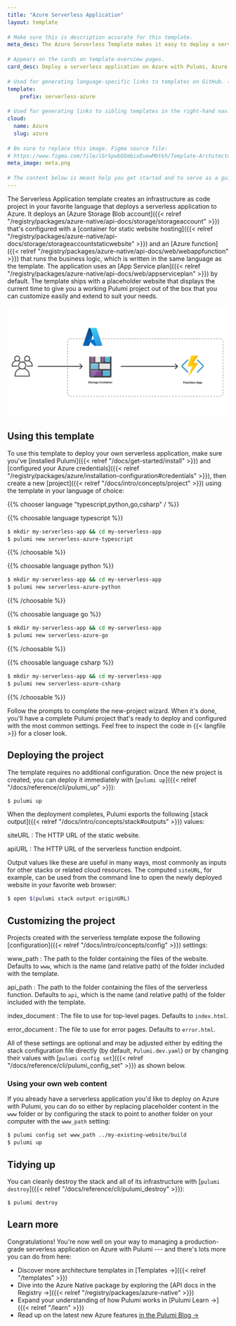 ```yaml
---
title: "Azure Serverless Application"
layout: template

# Make sure this is description accurate for this template.
meta_desc: The Azure Serverless Template makes it easy to deploy a serverless application on Azure with Pulumi, Azure Functions, and Azure Blob Storage.

# Appears on the cards on template-overview pages.
card_desc: Deploy a serverless application on Azure with Pulumi, Azure Functions, and Azure Blob Storage.

# Used for generating language-specific links to templates on GitHub. (Example: `static-website-aws`)
template:
    prefix: serverless-azure

# Used for generating links to sibling templates in the right-hand nav. Slug is this template's parent directory.
cloud:
  name: Azure
  slug: azure

# Be sure to replace this image. Figma source file:
# https://www.figma.com/file/lGrSpwbGGmbixEuewMbtkh/Template-Architecture-Diagrams?node-id=15%3A196
meta_image: meta.png

# The content below is meant help you get started and to serve as a guide to work by. Feel free to adjust it needed for your template.
---
```


The Serverless Application template creates an infrastructure as code project in your favorite language that deploys a serverless application to Azure. It deploys an [Azure Storage Blob account]({{< relref "/registry/packages/azure-native/api-docs/storage/storageaccount" >}}) that's configured with a [container for static website hosting]({{< relref "/registry/packages/azure-native/api-docs/storage/storageaccountstaticwebsite" >}}) and an [Azure function]({{< relref "/registry/packages/azure-native/api-docs/web/webappfunction" >}}) that runs the business logic, which is written in the same language as the template. The application uses an [App Service plan]({{< relref "/registry/packages/azure-native/api-docs/web/appserviceplan" >}}) by default. The template ships with a placeholder website that displays the current time to give you a working Pulumi project out of the box that you can customize easily and extend to suit your needs.

![An architecture diagram of the Pulumi Azure Serverless Application template](./architecture.png)

## Using this template

To use this template to deploy your own serverless application, make sure you've [installed Pulumi]({{< relref "/docs/get-started/install" >}}) and [configured your Azure credentials]({{< relref "/registry/packages/azure/installation-configuration#credentials" >}}), then create a new [project]({{< relref "/docs/intro/concepts/project" >}}) using the template in your language of choice:

{{% chooser language "typescript,python,go,csharp" / %}}

{{% choosable language typescript %}}

```bash
$ mkdir my-serverless-app && cd my-serverless-app
$ pulumi new serverless-azure-typescript
```

{{% /choosable %}}

{{% choosable language python %}}

```bash
$ mkdir my-serverless-app && cd my-serverless-app
$ pulumi new serverless-azure-python
```

{{% /choosable %}}

{{% choosable language go %}}

```bash
$ mkdir my-serverless-app && cd my-serverless-app
$ pulumi new serverless-azure-go
```

{{% /choosable %}}

{{% choosable language csharp %}}

```bash
$ mkdir my-serverless-app && cd my-serverless-app
$ pulumi new serverless-azure-csharp
```

{{% /choosable %}}

Follow the prompts to complete the new-project wizard. When it's done, you'll have a complete Pulumi project that's ready to deploy and configured with the most common settings. Feel free to inspect the code in {{< langfile >}} for a closer look.

## Deploying the project

The template requires no additional configuration. Once the new project is created, you can deploy it immediately with [`pulumi up`]({{< relref "/docs/reference/cli/pulumi_up" >}}):

```bash
$ pulumi up
```

When the deployment completes, Pulumi exports the following [stack output]({{< relref "/docs/intro/concepts/stack#outputs" >}}) values:

siteURL
: The HTTP URL of the static website.

apiURL
: The HTTP URL of the serverless function endpoint.

Output values like these are useful in many ways, most commonly as inputs for other stacks or related cloud resources. The computed `siteURL`, for example, can be used from the command line to open the newly deployed website in your favorite web browser:

```bash
$ open $(pulumi stack output originURL)
```

## Customizing the project

Projects created with the serverless template expose the following [configuration]({{< relref "/docs/intro/concepts/config" >}}) settings:

www_path
: The path to the folder containing the files of the website. Defaults to `www`, which is the name (and relative path) of the folder included with the template.

api_path
: The path to the folder containing the files of the serverless function. Defaults to `api`, which is the name (and relative path) of the folder included with the template.

index_document
: The file to use for top-level pages. Defaults to `index.html`.

error_document
: The file to use for error pages. Defaults to `error.html`.

All of these settings are optional and may be adjusted either by editing the stack configuration file directly (by default, `Pulumi.dev.yaml`) or by changing their values with [`pulumi config set`]({{< relref "/docs/reference/cli/pulumi_config_set" >}}) as shown below.

### Using your own web content

If you already have a serverless application you'd like to deploy on Azure with Pulumi, you can do so either by replacing placeholder content in the `www` folder or by configuring the stack to point to another folder on your computer with the `www_path` setting:

```bash
$ pulumi config set www_path ../my-existing-website/build
$ pulumi up
```

## Tidying up

You can cleanly destroy the stack and all of its infrastructure with [`pulumi destroy`]({{< relref "/docs/reference/cli/pulumi_destroy" >}}):

```bash
$ pulumi destroy
```

## Learn more

Congratulations! You're now well on your way to managing a production-grade serverless application on Azure with Pulumi --- and there's lots more you can do from here:

* Discover more architecture templates in [Templates &rarr;]({{< relref "/templates" >}})
* Dive into the Azure Native package by exploring the [API docs in the Registry &rarr;]({{< relref "/registry/packages/azure-native" >}})
* Expand your understanding of how Pulumi works in [Pulumi Learn &rarr;]({{< relref "/learn" >}})
* Read up on the latest new Azure features [in the Pulumi Blog &rarr;](/blog/tag/azure)
